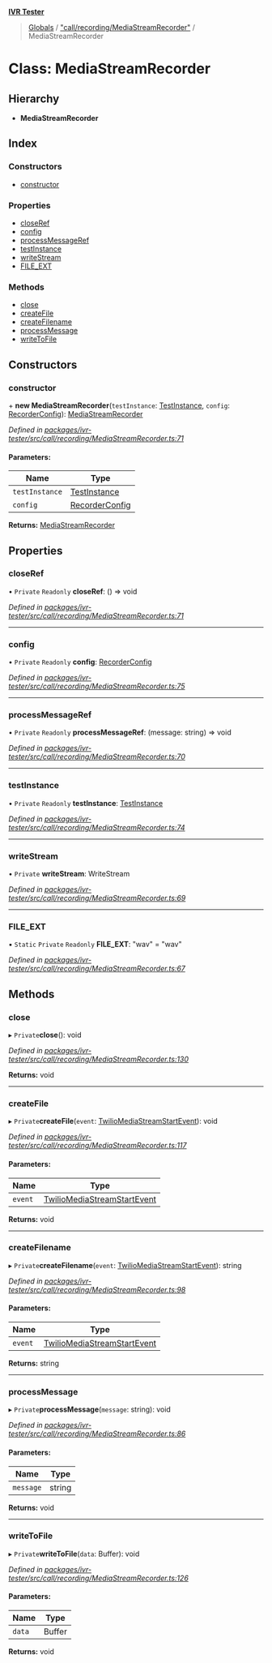 **[IVR Tester](../README.md)**

> [Globals](../README.md) / ["call/recording/MediaStreamRecorder"](../modules/_call_recording_mediastreamrecorder_.md) / MediaStreamRecorder

# Class: MediaStreamRecorder

## Hierarchy

* **MediaStreamRecorder**

## Index

### Constructors

* [constructor](_call_recording_mediastreamrecorder_.mediastreamrecorder.md#constructor)

### Properties

* [closeRef](_call_recording_mediastreamrecorder_.mediastreamrecorder.md#closeref)
* [config](_call_recording_mediastreamrecorder_.mediastreamrecorder.md#config)
* [processMessageRef](_call_recording_mediastreamrecorder_.mediastreamrecorder.md#processmessageref)
* [testInstance](_call_recording_mediastreamrecorder_.mediastreamrecorder.md#testinstance)
* [writeStream](_call_recording_mediastreamrecorder_.mediastreamrecorder.md#writestream)
* [FILE\_EXT](_call_recording_mediastreamrecorder_.mediastreamrecorder.md#file_ext)

### Methods

* [close](_call_recording_mediastreamrecorder_.mediastreamrecorder.md#close)
* [createFile](_call_recording_mediastreamrecorder_.mediastreamrecorder.md#createfile)
* [createFilename](_call_recording_mediastreamrecorder_.mediastreamrecorder.md#createfilename)
* [processMessage](_call_recording_mediastreamrecorder_.mediastreamrecorder.md#processmessage)
* [writeToFile](_call_recording_mediastreamrecorder_.mediastreamrecorder.md#writetofile)

## Constructors

### constructor

\+ **new MediaStreamRecorder**(`testInstance`: [TestInstance](../interfaces/_testing_test_testinstanceclass_.testinstance.md), `config`: [RecorderConfig](../interfaces/_call_recording_mediastreamrecorder_.recorderconfig.md)): [MediaStreamRecorder](_call_recording_mediastreamrecorder_.mediastreamrecorder.md)

*Defined in [packages/ivr-tester/src/call/recording/MediaStreamRecorder.ts:71](https://github.com/SketchingDev/ivr-tester/blob/e182b43/packages/ivr-tester/src/call/recording/MediaStreamRecorder.ts#L71)*

#### Parameters:

Name | Type |
------ | ------ |
`testInstance` | [TestInstance](../interfaces/_testing_test_testinstanceclass_.testinstance.md) |
`config` | [RecorderConfig](../interfaces/_call_recording_mediastreamrecorder_.recorderconfig.md) |

**Returns:** [MediaStreamRecorder](_call_recording_mediastreamrecorder_.mediastreamrecorder.md)

## Properties

### closeRef

• `Private` `Readonly` **closeRef**: () => void

*Defined in [packages/ivr-tester/src/call/recording/MediaStreamRecorder.ts:71](https://github.com/SketchingDev/ivr-tester/blob/e182b43/packages/ivr-tester/src/call/recording/MediaStreamRecorder.ts#L71)*

___

### config

• `Private` `Readonly` **config**: [RecorderConfig](../interfaces/_call_recording_mediastreamrecorder_.recorderconfig.md)

*Defined in [packages/ivr-tester/src/call/recording/MediaStreamRecorder.ts:75](https://github.com/SketchingDev/ivr-tester/blob/e182b43/packages/ivr-tester/src/call/recording/MediaStreamRecorder.ts#L75)*

___

### processMessageRef

• `Private` `Readonly` **processMessageRef**: (message: string) => void

*Defined in [packages/ivr-tester/src/call/recording/MediaStreamRecorder.ts:70](https://github.com/SketchingDev/ivr-tester/blob/e182b43/packages/ivr-tester/src/call/recording/MediaStreamRecorder.ts#L70)*

___

### testInstance

• `Private` `Readonly` **testInstance**: [TestInstance](../interfaces/_testing_test_testinstanceclass_.testinstance.md)

*Defined in [packages/ivr-tester/src/call/recording/MediaStreamRecorder.ts:74](https://github.com/SketchingDev/ivr-tester/blob/e182b43/packages/ivr-tester/src/call/recording/MediaStreamRecorder.ts#L74)*

___

### writeStream

• `Private` **writeStream**: WriteStream

*Defined in [packages/ivr-tester/src/call/recording/MediaStreamRecorder.ts:69](https://github.com/SketchingDev/ivr-tester/blob/e182b43/packages/ivr-tester/src/call/recording/MediaStreamRecorder.ts#L69)*

___

### FILE\_EXT

▪ `Static` `Private` `Readonly` **FILE\_EXT**: \"wav\" = "wav"

*Defined in [packages/ivr-tester/src/call/recording/MediaStreamRecorder.ts:67](https://github.com/SketchingDev/ivr-tester/blob/e182b43/packages/ivr-tester/src/call/recording/MediaStreamRecorder.ts#L67)*

## Methods

### close

▸ `Private`**close**(): void

*Defined in [packages/ivr-tester/src/call/recording/MediaStreamRecorder.ts:130](https://github.com/SketchingDev/ivr-tester/blob/e182b43/packages/ivr-tester/src/call/recording/MediaStreamRecorder.ts#L130)*

**Returns:** void

___

### createFile

▸ `Private`**createFile**(`event`: [TwilioMediaStreamStartEvent](../interfaces/_call_twiliocaller_.twiliomediastreamstartevent.md)): void

*Defined in [packages/ivr-tester/src/call/recording/MediaStreamRecorder.ts:117](https://github.com/SketchingDev/ivr-tester/blob/e182b43/packages/ivr-tester/src/call/recording/MediaStreamRecorder.ts#L117)*

#### Parameters:

Name | Type |
------ | ------ |
`event` | [TwilioMediaStreamStartEvent](../interfaces/_call_twiliocaller_.twiliomediastreamstartevent.md) |

**Returns:** void

___

### createFilename

▸ `Private`**createFilename**(`event`: [TwilioMediaStreamStartEvent](../interfaces/_call_twiliocaller_.twiliomediastreamstartevent.md)): string

*Defined in [packages/ivr-tester/src/call/recording/MediaStreamRecorder.ts:98](https://github.com/SketchingDev/ivr-tester/blob/e182b43/packages/ivr-tester/src/call/recording/MediaStreamRecorder.ts#L98)*

#### Parameters:

Name | Type |
------ | ------ |
`event` | [TwilioMediaStreamStartEvent](../interfaces/_call_twiliocaller_.twiliomediastreamstartevent.md) |

**Returns:** string

___

### processMessage

▸ `Private`**processMessage**(`message`: string): void

*Defined in [packages/ivr-tester/src/call/recording/MediaStreamRecorder.ts:86](https://github.com/SketchingDev/ivr-tester/blob/e182b43/packages/ivr-tester/src/call/recording/MediaStreamRecorder.ts#L86)*

#### Parameters:

Name | Type |
------ | ------ |
`message` | string |

**Returns:** void

___

### writeToFile

▸ `Private`**writeToFile**(`data`: Buffer): void

*Defined in [packages/ivr-tester/src/call/recording/MediaStreamRecorder.ts:126](https://github.com/SketchingDev/ivr-tester/blob/e182b43/packages/ivr-tester/src/call/recording/MediaStreamRecorder.ts#L126)*

#### Parameters:

Name | Type |
------ | ------ |
`data` | Buffer |

**Returns:** void

